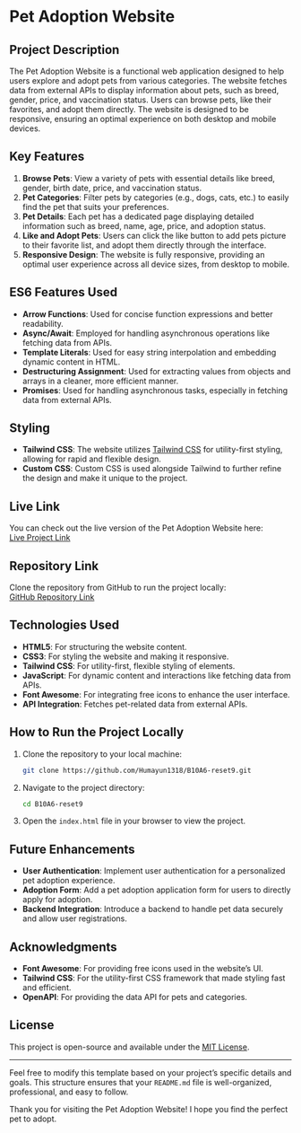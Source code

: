 # Pet Adoption Website

## Project Description
The Pet Adoption Website is a functional web application designed to help users explore and adopt pets from various categories. The website fetches data from external APIs to display information about pets, such as breed, gender, price, and vaccination status. Users can browse pets, like their favorites, and adopt them directly. The website is designed to be responsive, ensuring an optimal experience on both desktop and mobile devices.

## Key Features
1. **Browse Pets**: View a variety of pets with essential details like breed, gender, birth date, price, and vaccination status.
2. **Pet Categories**: Filter pets by categories (e.g., dogs, cats, etc.) to easily find the pet that suits your preferences.
3. **Pet Details**: Each pet has a dedicated page displaying detailed information such as breed, name, age, price, and adoption status.
4. **Like and Adopt Pets**: Users can click the like button to add pets picture to their favorite list, and adopt them directly through the interface.
5. **Responsive Design**: The website is fully responsive, providing an optimal user experience across all device sizes, from desktop to mobile.

## ES6 Features Used
- **Arrow Functions**: Used for concise function expressions and better readability.
- **Async/Await**: Employed for handling asynchronous operations like fetching data from APIs.
- **Template Literals**: Used for easy string interpolation and embedding dynamic content in HTML.
- **Destructuring Assignment**: Used for extracting values from objects and arrays in a cleaner, more efficient manner.
- **Promises**: Used for handling asynchronous tasks, especially in fetching data from external APIs.

## Styling
- **Tailwind CSS**: The website utilizes [Tailwind CSS](https://tailwindcss.com/) for utility-first styling, allowing for rapid and flexible design.
- **Custom CSS**: Custom CSS is used alongside Tailwind to further refine the design and make it unique to the project.

## Live Link
You can check out the live version of the Pet Adoption Website here:  
[Live Project Link](https://humayun1318.github.io/B10A6-reset9/)

## Repository Link
Clone the repository from GitHub to run the project locally:  
[GitHub Repository Link](https://github.com/Humayun1318/B10A6-reset9.git)

## Technologies Used
- **HTML5**: For structuring the website content.
- **CSS3**: For styling the website and making it responsive.
- **Tailwind CSS**: For utility-first, flexible styling of elements.
- **JavaScript**: For dynamic content and interactions like fetching data from APIs.
- **Font Awesome**: For integrating free icons to enhance the user interface.
- **API Integration**: Fetches pet-related data from external APIs.

## How to Run the Project Locally

1. Clone the repository to your local machine:
    ```bash
    git clone https://github.com/Humayun1318/B10A6-reset9.git
    ```

2. Navigate to the project directory:
    ```bash
    cd B10A6-reset9
    ```

3. Open the `index.html` file in your browser to view the project.

## Future Enhancements
- **User Authentication**: Implement user authentication for a personalized pet adoption experience.
- **Adoption Form**: Add a pet adoption application form for users to directly apply for adoption.
- **Backend Integration**: Introduce a backend to handle pet data securely and allow user registrations.

## Acknowledgments
- **Font Awesome**: For providing free icons used in the website’s UI.
- **Tailwind CSS**: For the utility-first CSS framework that made styling fast and efficient.
- **OpenAPI**: For providing the data API for pets and categories.

## License
This project is open-source and available under the [MIT License](LICENSE).

---

Feel free to modify this template based on your project’s specific details and goals. This structure ensures that your `README.md` file is well-organized, professional, and easy to follow.

Thank you for visiting the Pet Adoption Website! I hope you find the perfect pet to adopt.
